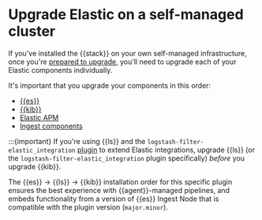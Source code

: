 # Upgrade Elastic on a self-managed cluster

If you've installed the {{stack}} on your own self-managed infrastructure, once you're [prepared to upgrade](/deploy-manage/upgrade/prepare-to-upgrade.md), you'll need to upgrade each of your Elastic components individually. 

It's important that you upgrade your components in this order: 
* [{{es}}](/deploy-manage/upgrade/deployment-or-cluster/elasticsearch.md)
* [{{kib}}](/deploy-manage/upgrade/deployment-or-cluster/kibana.md)
* [Elastic APM](../../../solutions/observability/apps/upgrade.md)
* [Ingest components](/deploy-manage/upgrade/ingest-components.md)

:::{important}
If you're using {{ls}} and the `logstash-filter-elastic_integration` [plugin](logstash-docs-md://docs/lsr/plugins-filters-elastic_integration.md) to extend Elastic integrations, upgrade {{ls}} (or the `logstash-filter-elastic_integration` plugin specifically) *before* you upgrade {{kib}}.

The {{es}} → {{ls}} → {{kib}} installation order for this specific plugin ensures the best experience with {{agent}}-managed pipelines, and embeds functionality from a version of {{es}} Ingest Node that is compatible with the plugin version (`major.minor`).
